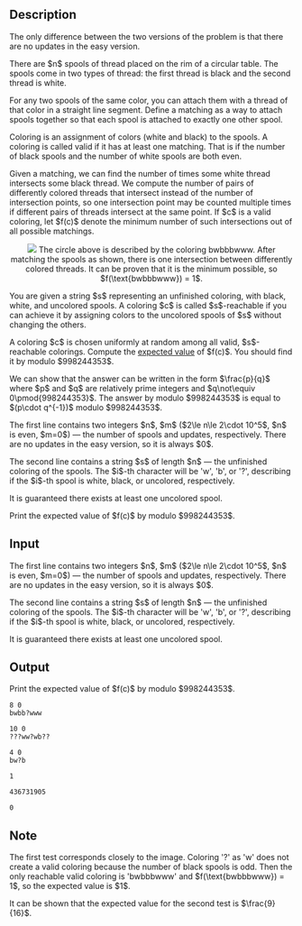 ## Description

<div><p><span class="tex-font-style-bf">The only difference between the two versions of the problem is that there are no updates in the easy version.</span></p><p>There are $n$ spools of thread placed on the rim of a circular table. The spools come in two types of thread: the first thread is black and the second thread is white.</p><p>For any two spools of the same color, you can attach them with a thread of that color in a straight line segment. Define a matching as a way to attach spools together so that each spool is attached to exactly one other spool.</p><p>Coloring is an assignment of colors (white and black) to the spools. A coloring is called <span class="tex-font-style-bf">valid</span> if it has at least one matching. That is if the number of black spools and the number of white spools are both even.</p><p>Given a matching, we can find the number of times some white thread intersects some black thread. We compute the number of pairs of differently colored threads that intersect instead of the number of intersection points, so one intersection point may be counted multiple times if different pairs of threads intersect at the same point. If $c$ is a valid coloring, let $f(c)$ denote the minimum number of such intersections out of all possible matchings.</p><center> <img class="tex-graphics" src="file://RFHOJSyl.png" style="max-width: 100.0%;max-height: 100.0%;"> The circle above is described by the coloring <span class="tex-font-style-tt">bwbbbwww</span>. After matching the spools as shown, there is one intersection between differently colored threads. It can be proven that it is the minimum possible, so $f(\text{bwbbbwww}) = 1$. </center><p>You are given a string $s$ representing an <span class="tex-font-style-bf">unfinished</span> coloring, with black, white, and uncolored spools. A coloring $c$ is called $s$-reachable if you can achieve it by assigning colors to the uncolored spools of $s$ without changing the others.</p><p>A coloring $c$ is chosen uniformly at random among all valid, $s$-reachable colorings. Compute the <a href="https://en.wikipedia.org/wiki/Expected_value">expected value</a> of $f(c)$. You should find it by modulo $998244353$.</p><p>We can show that the answer can be written in the form $\frac{p}{q}$ where $p$ and $q$ are relatively prime integers and $q\not\equiv 0\pmod{998244353}$. The answer by modulo $998244353$ is equal to $(p\cdot q^{-1})$ modulo $998244353$.</p></div><div class="input-specification"><p>The first line contains two integers $n$, $m$ ($2\le n\le 2\cdot 10^5$, $n$ is even, $m=0$) — the number of spools and updates, respectively. There are no updates in the easy version, so it is always $0$.</p><p>The second line contains a string $s$ of length $n$ — the unfinished coloring of the spools. The $i$-th character will be '<span class="tex-font-style-tt">w</span>', '<span class="tex-font-style-tt">b</span>', or '<span class="tex-font-style-tt">?</span>', describing if the $i$-th spool is white, black, or uncolored, respectively.</p><p>It is guaranteed there exists at least one uncolored spool.</p></div><div class="output-specification"><p>Print the expected value of $f(c)$ by modulo $998244353$.</p></div>

## Input

<p>The first line contains two integers $n$, $m$ ($2\le n\le 2\cdot 10^5$, $n$ is even, $m=0$) — the number of spools and updates, respectively. There are no updates in the easy version, so it is always $0$.</p><p>The second line contains a string $s$ of length $n$ — the unfinished coloring of the spools. The $i$-th character will be '<span class="tex-font-style-tt">w</span>', '<span class="tex-font-style-tt">b</span>', or '<span class="tex-font-style-tt">?</span>', describing if the $i$-th spool is white, black, or uncolored, respectively.</p><p>It is guaranteed there exists at least one uncolored spool.</p>

## Output

<p>Print the expected value of $f(c)$ by modulo $998244353$.</p>





```input1
8 0
bwbb?www
```




```input2
10 0
???ww?wb??
```




```input3
4 0
bw?b
```




```output1
1
```




```output2
436731905
```




```output3
0
```



## Note

<p>The first test corresponds closely to the image. Coloring '<span class="tex-font-style-tt">?</span>' as '<span class="tex-font-style-tt">w</span>' does not create a valid coloring because the number of black spools is odd. Then the only reachable valid coloring is '<span class="tex-font-style-tt">bwbbbwww</span>' and $f(\text{bwbbbwww}) = 1$, so the expected value is $1$.</p><p>It can be shown that the expected value for the second test is $\frac{9}{16}$.</p>
